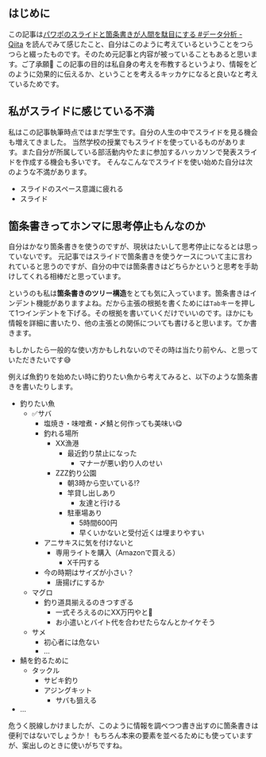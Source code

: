 ## はじめに
この記事は[パワポのスライドと箇条書きが人間を駄目にする #データ分析 - Qiita](https://qiita.com/KanNishida/items/0d88e8b2f98696e07819?utm_source=pocket_saves) を読んでみて感じたこと、自分はこのように考えているということをつらつらと綴ったものです。そのため元記事と内容が被っていることもあると思います。ご了承願🙏
この記事の目的は私自身の考えを布教するというより、情報をどのように効果的に伝えるか、ということを考えるキッカケになると良いなと考えているためです。

## 私がスライドに感じている不満
私はこの記事執筆時点ではまだ学生です。自分の人生の中でスライドを見る機会も増えてきました。
当然学校の授業でもスライドを使っているものがあります。また自分が所属している部活動内やたまに参加するハッカソンで発表スライドを作成する機会も多いです。
そんなこんなでスライドを使い始めた自分は次のような不満があります。
- スライドのスペース意識に疲れる
- スライド

## 箇条書きってホンマに思考停止もんなのか
自分はかなり箇条書きを使うのですが、現状はたいして思考停止になるとは思っていないです。
元記事ではスライドで箇条書きを使うケースについて主に言われていると思うのですが、自分の中では箇条書きはどちらかというと思考を手助けしてくれる相棒だと思っています。

というのも私は**箇条書きのツリー構造**をとても気に入っています。箇条書きはインデント機能がありますよね。だから主張の根拠を書くためには`Tab`キーを押して1つインデントを下げる。その根拠を書いていくだけでいいのです。ほかにも情報を詳細に書いたり、他の主張との関係についても書けると思います。てか書きます。

もしかしたら一般的な使い方かもしれないのでその時は当たり前やん、と思っていただきたいです😅

例えば魚釣りを始めたい時に釣りたい魚から考えてみると、以下のような箇条書きを書いたりします。
- 釣りたい魚
	- ✅サバ
		- 塩焼き・味噌煮・〆鯖と何作っても美味い😋
		- 釣れる場所
			- XX漁港
				- 最近釣り禁止になった
					- マナーが悪い釣り人のせい
			- ZZZ釣り公園
				- 朝3時から空いている⁉
				- 竿貸し出しあり
					- 友達と行ける
				- 駐車場あり
					- 5時間600円
					- 早くいかないと受付近くは埋まりやすい
		- アニサキスに気を付けないと
			- 専用ライトを購入（Amazonで買える）
				- X千円する
		- 今の時期はサイズが小さい？
			- 唐揚げにするか
	- マグロ
		- 釣り道具揃えるのきつすぎる
			- 一式そろえるのにXX万円やと🤑
			- お小遣いとバイト代を合わせたらなんとかイケそう
	- サメ
		- 初心者には危ない
		- ...
- 鯖を釣るために
	- タックル
		- サビキ釣り
		- アジングキット
			- サバも狙える
- ...

危うく脱線しかけましたが、このように情報を調べつつ書き出すのに箇条書きは便利ではないでしょうか！
もちろん本来の要素を並べるためにも使っていますが、案出しのときに使いがちですね。